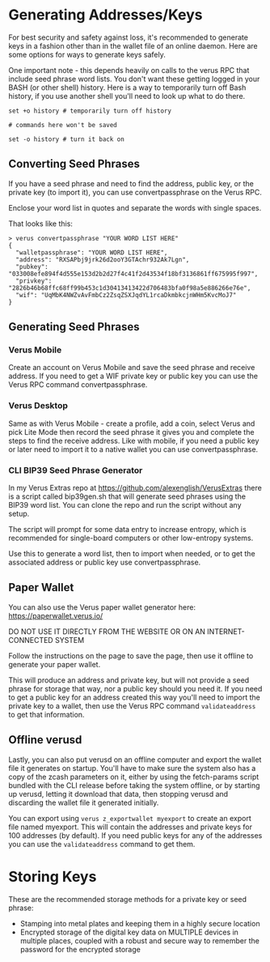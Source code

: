 # Generating Addresses/Keys
For best security and safety against loss, it's recommended to generate keys in a fashion other than in the wallet file of an online daemon. Here are some options for ways to generate keys safely.

One important note - this depends heavily on calls to the verus RPC that include seed phrase word lists. You don't want these getting logged in your BASH (or other shell) history. Here is a way to temporarily turn off Bash history, if you use another shell you'll need to look up what to do there.

```
set +o history # temporarily turn off history

# commands here won't be saved

set -o history # turn it back on
```
## Converting Seed Phrases
If you have a seed phrase and need to find the address, public key, or the private key (to import it), you can use convertpassphrase on the Verus RPC.

Enclose your word list in quotes and separate the words with single spaces.

That looks like this:
```
> verus convertpassphrase "YOUR WORD LIST HERE"
{
  "walletpassphrase": "YOUR WORD LIST HERE",
  "address": "RXSAPbj9jrk26d2ooY3GTAchr932Ak7Lgn",
  "pubkey": "033008efe894f4d555e153d2b2d27f4c41f2d43534f18bf3136861ff675995f997",
  "privkey": "2826b46b68ffc68ff99b453c1d30413413422d706483bfa0f98a5e886266e76e",
  "wif": "UqMbK4NWZvAvFmbCz2ZsqZSXJqdYL1rcaDkmbkcjnWHm5KvcMoJ7"
}
```

## Generating Seed Phrases
### Verus Mobile
Create an account on Verus Mobile and save the seed phrase and receive address. If you need to get a WIF private key or public key you can use the Verus RPC command convertpassphrase.

### Verus Desktop
Same as with Verus Mobile - create a profile, add a coin, select Verus and pick Lite Mode then record the seed phrase it gives you and complete the steps to find the receive address. Like with mobile, if you need a public key or later need to import it to a native wallet you can use convertpassphrase.

### CLI BIP39 Seed Phrase Generator
In my Verus Extras repo at https://github.com/alexenglish/VerusExtras there is a script called bip39gen.sh that will generate seed phrases using the BIP39 word list. You can clone the repo and run the script without any setup.

The script will prompt for some data entry to increase entropy, which is recommended for single-board computers or other low-entropy systems.

Use this to generate a word list, then to import when needed, or to get the associated address or public key use convertpassphrase.

## Paper Wallet
You can also use the Verus paper wallet generator here: https://paperwallet.verus.io/

DO NOT USE IT DIRECTLY FROM THE WEBSITE OR ON AN INTERNET-CONNECTED SYSTEM

Follow the instructions on the page to save the page, then use it offline to generate your paper wallet.

This will produce an address and private key, but will not provide a seed phrase for storage that way, nor a public key should you need it. If you need to get a public key for an address created this way you'll need to import the private key to a wallet, then use the Verus RPC command `validateaddress` to get that information.

## Offline verusd
Lastly, you can also put verusd on an offline computer and export the wallet file it generates on startup. You'll have to make sure the system also has a copy of the zcash parameters on it, either by using the fetch-params script bundled with the CLI release before taking the system offline, or by starting up verusd, letting it download that data, then stopping verusd and discarding the wallet file it generated initially.

You can export using `verus z_exportwallet myexport` to create an export file named myexport. This will contain the addresses and private keys for 100 addresses (by default). If you need public keys for any of the addresses you can use the `validateaddress` command to get them.

# Storing Keys
These are the recommended storage methods for a private key or seed phrase:
* Stamping into metal plates and keeping them in a highly secure location
* Encrypted storage of the digital key data on MULTIPLE devices in multiple places, coupled with a robust and secure way to remember the password for the encrypted storage

